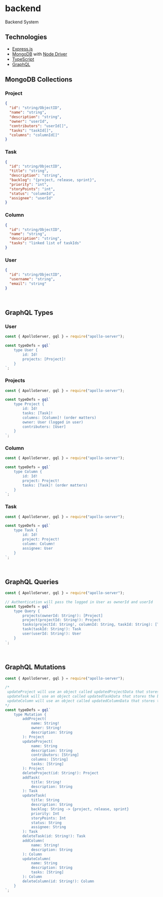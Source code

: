 # backend

Backend System
​

## Technologies

- [Express.js](https://expressjs.com/)
- [MongoDB](https://www.mongodb.com/) with [Node Driver](https://mongodb.github.io/node-mongodb-native/)
- [TypeScript](https://www.typescriptlang.org/)
- [GraphQL](https://graphql.org/)
  ​

## MongoDB Collections

### Project

```json
{
  "id": "string/ObjectID",
  "name": "string",
  "description": "string",
  "owner": "userId",
  "contributors": "userId[]",
  "tasks": "taskId[]",
  "columns": "columnId[]"
}
```

### Task

```json
{
  "id": "string/ObjectID",
  "title": "string",
  "description": "string",
  "backlog": "{project, release, sprint}",
  "priority": "int",
  "storyPoints": "int",
  "status": "columnId",
  "assignee": "userId"
}
```

### Column

```json
{
  "id": "string/ObjectID",
  "name": "string",
  "description": "string",
  "tasks": "linked list of taskIds"
}
```

### User

```json
{
  "id": "string/ObjectID",
  "username": "string",
  "email": "string"
}
```

​

## GraphQL Types

### User

```js
const { ApolloServer, gql } = require("apollo-server");
​
const typeDefs = gql`
    type User {
        id: Id!
        projects: [Project]!
    }
`;
```

### Projects

```js
const { ApolloServer, gql } = require("apollo-server");
​
const typeDefs = gql`
    type Project {
        id: Id!
        tasks: [Task]!
        columns: [Column]! (order matters)
        owner: User (logged in user)
        contributers: [User]
    }
`;
```

### Column

```js
const { ApolloServer, gql } = require("apollo-server");
​
const typeDefs = gql`
    type Column {
        id: Id!
        project: Project!
        tasks: [Task]! (order matters)
    }
`;
```

### Task

```js
const { ApolloServer, gql } = require("apollo-server");
​
const typeDefs = gql`
    type Task {
        id: Id!
        project: Project!
        column: Column!
        assignee: User
    }
`;
```

​

## GraphQL Queries

```js
const { ApolloServer, gql } = require("apollo-server");
​
// Authentication will pass the logged in User as ownerId and userId
const typeDefs = gql`
    type Query {
        projects(ownerId: String!): [Project]
        project(projectId: String!): Project
        tasks(projectId: String!, columnId: String, taskId: String): [Task]
        task(taskId: String!): Task
        user(userId: String!): User
    }
`;
```

​

## GraphQL Mutations

```js
const { ApolloServer, gql } = require("apollo-server");
​
/*
 updateProject will use an object called updatedProjectData that stores the below optional keys
 updateTask will use an object called updatedTaskData that stores the below optional keys
 updateColumn will use an object called updatedColumnData that stores the below optional keys
*/
const typeDefs = gql`
    type Mutation {
        addProject(
            name: String!
            owner: String!
            description: String
        ): Project
        updateProject(
            name: String
            description: String
            contributors: [String]
            columns: [String]
            tasks: [String]
        ): Project
        deleteProject(id: String!): Project
        addTask(
            title: String!
            description: String
        ): Task
        updateTask(
            title: String
            description: String
            backlog: String -> {project, release, sprint}
            priority: Int
            storyPoints: Int
            status: String
            assignee: String
        ): Task
        deleteTask(id: String!): Task
        addColumn(
            name: String!
            description: String
        ): Column
        updateColumn(
            name: String
            description: String
            tasks: [String]
        ): Column
        deleteColumn(id: String!): Column
    }
`;
```
